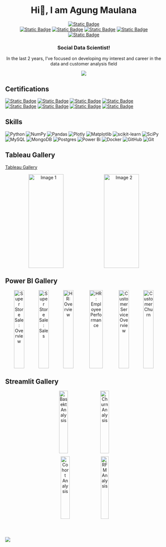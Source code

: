 <div align="center"><h1>Hi👋, I am Agung Maulana</h1></div>


<div align="center">

  [![Static Badge](https://img.shields.io/badge/Streamlit-%20-%20?style=social&logo=streamlit)](https://share.streamlit.io/user/agungvpzz)  
  [![Static Badge](https://img.shields.io/badge/Linkedin-%20-%20?style=social&logo=linkedin)](https://www.linkedin.com/in/agung-maulana-work/)
  [![Static Badge](https://img.shields.io/badge/Tableau-%20-%20?style=social&logo=tableau)](https://public.tableau.com/app/profile/agung.maulana6062/vizzes)
  [![Static Badge](https://img.shields.io/badge/Portfolio-%20-%20?style=social&logo=firefox)](https://agungmaulana.pages.dev/)
  [![Static Badge](https://img.shields.io/badge/Kaggle-%20-%20?style=social&logo=kaggle)]()
  [![Static Badge](https://img.shields.io/badge/Email-%20-%20?style=social&logo=gmail)](mailto:agungm.work@gmail.com)
  
</div>
<div align="center"><h3>Social Data Scientist!</h3></div>
<div align="center">In the last 2 years, I've focused on developing my interest and career in the data and customer analysis field</div>


<!-- Github Summary -->
<div align="center">
  
  [![](https://github-profile-summary-cards.vercel.app/api/cards/profile-details?username=Agungvpzz&theme=dark)](https://github.com/Agungvpzz)  
</div>


<!-- Certifications -->
<h2>Certifications</h2>

[![Static Badge](https://img.shields.io/badge/Data_Scientist-Career_Track-%20?logo=365datascience&color=purple)](https://learn.365datascience.com/certificates/DD-970B674E22/)
[![Static Badge](https://img.shields.io/badge/Business_Analyst-Career_Track-%20?logo=365datascience&color=purple)](https://learn.365datascience.com/certificates/DD-44098B66BE/)
[![Static Badge](https://img.shields.io/badge/Customer_Analytics_in_Python-Course-%20?logo=365datascience&color=blue)](https://learn.365datascience.com/certificates/CC-8EC268DCC8/)
[![Static Badge](https://img.shields.io/badge/Machine_Learning_in_Python-Course-%20?logo=365datascience&color=blue)](https://learn.365datascience.com/certificates/CC-4AEFE94C83/)
[![Static Badge](https://img.shields.io/badge/Data_Analytics_Essentials_with_Power_BI-Course-%20?logo=udemy&color=blue)](https://www.udemy.com/certificate/UC-9e727985-9ea6-4a19-abfd-4140b01e48d9/)
[![Static Badge](https://img.shields.io/badge/Tableau_Data_Analyst-Course-%20?logo=udemy&color=blue)](https://www.udemy.com/certificate/UC-3f8e984c-bfa8-45a5-ae4c-58ee66249e0f/)
[![Static Badge](https://img.shields.io/badge/MySQL_Database_Development_Mastery-Course-%20?logo=udemy&color=blue)](https://www.udemy.com/certificate/UC-f1b55227-da7a-49a0-883e-db52a47a2385/)
[![Static Badge](https://img.shields.io/badge/Data_Analysis_and_Business_Intelligence_with_Microsoft_Excel-Course-%20?logo=udemy&color=blue)](https://www.udemy.com/certificate/UC-c74bf5b1-4f75-438c-bfa4-16710bdbc1c8/)


<!-- Skills -->
<h2>Skills</h2>

![Python](https://img.shields.io/badge/python-3670A0?style=for-the-badge&logo=python&logoColor=ffdd54)
![NumPy](https://img.shields.io/badge/numpy-%23013243.svg?style=for-the-badge&logo=numpy&logoColor=white)
![Pandas](https://img.shields.io/badge/pandas-%23150458.svg?style=for-the-badge&logo=pandas&logoColor=white)
![Plotly](https://img.shields.io/badge/Plotly-%233F4F75.svg?style=for-the-badge&logo=plotly&logoColor=white)
![Matplotlib](https://img.shields.io/badge/Matplotlib-%23ffffff.svg?style=for-the-badge&logo=Matplotlib&logoColor=black)
![scikit-learn](https://img.shields.io/badge/scikit--learn-%23F7931E.svg?style=for-the-badge&logo=scikit-learn&logoColor=white)
![SciPy](https://img.shields.io/badge/SciPy-%230C55A5.svg?style=for-the-badge&logo=scipy&logoColor=%white)
![MySQL](https://img.shields.io/badge/mysql-4479A1.svg?style=for-the-badge&logo=mysql&logoColor=white)
![MongoDB](https://img.shields.io/badge/MongoDB-%234ea94b.svg?style=for-the-badge&logo=mongodb&logoColor=white)
![Postgres](https://img.shields.io/badge/postgres-%23316192.svg?style=for-the-badge&logo=postgresql&logoColor=white)
![Power Bi](https://img.shields.io/badge/power_bi-F2C811?style=for-the-badge&logo=powerbi&logoColor=black)
![Docker](https://img.shields.io/badge/docker-%230db7ed.svg?style=for-the-badge&logo=docker&logoColor=white)
![GitHub](https://img.shields.io/badge/github-%23121011.svg?style=for-the-badge&logo=github&logoColor=white)
![Git](https://img.shields.io/badge/git-%23F05033.svg?style=for-the-badge&logo=git&logoColor=white)


<!-- Tableau Gallery -->
<h2>Tableau Gallery</h2>

[Tableau Gallery](https://public.tableau.com/app/profile/agung.maulana6062/vizzes)
<div align="center" style="display: flex; justify-content: center; gap: 10px; max-width: 100%; margin: 10px;">
  <img src="https://github.com/Agungvpzz/Agungvpzz/assets/48642326/19d275a1-3fb3-4a0a-a764-a377bc9d4eed" alt="Image 1" style="width: 48%; height: 300px;" />
  <img src="https://github.com/Agungvpzz/Agungvpzz/assets/48642326/d091f25a-7ebe-4063-aa97-f41b7d3b4c13" alt="Image 2" style="width: 48%; height: 300px;" />  
</div>


<!-- Power BI Gallery -->
<h2>Power BI Gallery</h2>

<div align="center" style="display: flex; justify-content: center; gap: 10px; max-width: 100%; margin: 10px;">
  <img src="https://github.com/user-attachments/assets/51c613ae-2f7d-44c2-84f7-3b1516308413" alt="Super Store Sale: Overview" style="width: 48%; height: 250px;" />
  <img src="https://github.com/user-attachments/assets/787676b0-7366-4154-8f46-b830f1119c59" alt="Super Store Sale: Sales" style="width: 48%; height: 250px;" />
  <img src="https://github.com/user-attachments/assets/34c80257-52d4-44c1-9240-d3f316bce18e" alt="HR: Overview" style="width: 48%; height: 250px;" /> 
  <img src="https://github.com/user-attachments/assets/0d49a466-4f12-4cec-bf54-c5a268be0a6b" alt="HR: Employee Performance" style="width: 48%; height: 250px;" />
  <img src="https://github.com/user-attachments/assets/39243342-cfd3-4d9a-9807-c361b058a840" alt="Customer Service Overview" style="width: 48%; height: 250px;" />  
  <img src="https://github.com/user-attachments/assets/00533c47-f2ba-4b16-a9a0-b695d3a165c1" alt="Customer Churn" style="width: 48%; height: 250px;" />  
</div>

<!-- Streamlit Gallery -->
<h2>Streamlit Gallery</h2>
<div align="center" style="display: flex; justify-content: center; gap: 10px; max-width: 100%; margin: 10px;">
    <a href="https://basket-analysis.streamlit.app/" target="_blank">
      <img src="https://github.com/Agungvpzz/Agungvpzz/assets/48642326/9782ce0b-aa94-4eff-a8dd-a9a91ff5f29d" alt="Basekt Analysis" style="width: 48%; height: 200px;"/>
    </a> 
    <a href="https://customer-churn-analysis.streamlit.app/" target="_blank">
      <img src="https://github.com/Agungvpzz/Agungvpzz/assets/48642326/c707b83b-1f98-4b57-877a-ac078bfc23c8" alt="Churn Analysis" style="width: 48%; height: 200px;"/>
    </a>
</div>


<div align="center" style="display: flex; justify-content: center; gap: 10px; max-width: 100%; margin: 10px;">
  <a href="https://cohort-analysis.streamlit.app/" target="_blank">
    <img src="https://github.com/Agungvpzz/Agungvpzz/assets/48642326/2e776527-760c-4d32-ab32-b5761ab50708" alt="Cohort Analysis" style="width: 48%; height: 200px;"/>
  </a>
  <a href="https://rfm-analysis.streamlit.app/" target="_blank">
    <img src="https://github.com/Agungvpzz/Agungvpzz/assets/48642326/6a6b8aeb-5317-4f36-bbc7-7f46a22c853e" alt="RFM Analysis" style="width: 48%; height: 200px;"/>
  </a>
</div>

<br>
<br>

![](https://komarev.com/ghpvc/?username=Agungvpzz&color=blue&abbreviated=true)
